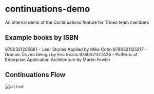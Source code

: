 # continuations-demo
An internal demo of the Continuations feature for Trineo team members

## Example books by ISBN
9780321205681 - User Stories Applied by Mike Cohn
9780321125217 - Domain Driven Design by Eric Evans
9780321127426 - Patterns of Enterprise Application Architecture by Martin Fowler

## Continuations Flow
![alt text](https://developer.salesforce.com/docs/resources/img/en-us/200.0?doc_id=dev_guides%2Fapex%2Fimages%2Fapex_continuations_diagram.png&folder=apexcode "Continuation Flow")
